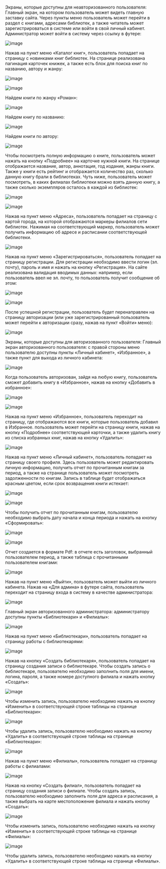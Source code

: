 Экраны, которые доступны для неавторизованного пользователя:
Главный экран, на котором пользователь может видеть главную заставку сайта. Через пункты меню пользователь может перейти в раздел с книгами, адресами библиотек, а также читатель может зарегистрироваться в системе или войти в свой личный кабинет. Администратор может войти в систему через ссылку в футере:

![image](https://github.com/TamaraMart28/Library/assets/90407523/52a2ff10-1902-4059-8235-48df00a6973d)

Нажав на пункт меню «Каталог книг», пользователь попадает на страницу с новинками книг библиотек. На странице реализована пагинация карточек книжек, а также есть блок для поиска книг по названию, автору и жанру:
 
![image](https://github.com/TamaraMart28/Library/assets/90407523/2724eb62-f8a8-4e5a-9c1b-b0a728d6cdf8)

 
![image](https://github.com/TamaraMart28/Library/assets/90407523/44f99806-b427-4003-bdcc-e9fd342d2f0a)

Найдем книги по жанру «Роман»:
 
![image](https://github.com/TamaraMart28/Library/assets/90407523/38ce97b0-9030-4a2f-a736-c5a87adff5cf)

Найдем книгу по названию:

 
![image](https://github.com/TamaraMart28/Library/assets/90407523/e9116237-63f8-453e-b26a-36a249e1dacc)

Найдем книги по автору:
 
![image](https://github.com/TamaraMart28/Library/assets/90407523/731bf388-9ccc-44d5-a27a-f94801dfe06a)


Чтобы посмотреть полную информацию о книге, пользователь может нажать на кнопку «Подробнее» на карточке нужной книги. На странице отображается название, автор, аннотация, год издания, жанры книги. Также у книги есть рейтинг и отображается количество раз, сколько данную книгу брали в библиотеках. Чуть ниже, пользователь может посмотреть, в каких филиалах библиотеки можно взять данную книгу, а также сколько экземпляров осталось в каждой из библиотек: 
 
![image](https://github.com/TamaraMart28/Library/assets/90407523/aacc8a6f-8240-4abd-8b53-7d1f269bb8b9)

 
![image](https://github.com/TamaraMart28/Library/assets/90407523/f2f3c17f-d983-4661-837a-704b15544753)

Нажав на пункт меню «Адреса», пользователь попадает на страницу с картой города, на которой отображаются маркеры филиалов сети библиотек. Нажимая на соответствующий маркер, пользователь может получить информацию об адресе и расписании соответствующей библиотеки. 
 
![image](https://github.com/TamaraMart28/Library/assets/90407523/a7c635cc-ca88-4643-a8c1-a9c65f8625ad)

Нажав на пункт меню «Зарегистрироваться», пользователь попадает на страницу регистрации. Для регистрации необходимо ввести логин (эл. почту), пароль и имя и нажать на кнопку «Регистрация». На сайте реализована валидация вводимых данных: например, если пользователь ввел не эл. почту, то пользователь получит сообщение об этом:
 
![image](https://github.com/TamaraMart28/Library/assets/90407523/773fc1f1-0c27-46bd-93a2-d469e1dd6ef4)

 
![image](https://github.com/TamaraMart28/Library/assets/90407523/6de407a4-6e76-402b-9ff3-71968a5cc932)

После успешной регистрации, пользователь будет перенаправлен на страницу авторизации (или уже зарегистрированный пользователь может перейти к авторизации сразу, нажав на пункт «Войти» меню):
 
![image](https://github.com/TamaraMart28/Library/assets/90407523/92c8b286-2538-43df-87ba-43e9e8751de7)

Экраны, которые доступны для авторизованного пользователя:
Главный экран авторизованного пользователя: с правой стороны меню пользователю доступны пункты «Личный кабинет», «Избранное», а также пункт для выхода из личного кабинета:
 
![image](https://github.com/TamaraMart28/Library/assets/90407523/55593f05-c6e7-419e-9ea7-f2d7c991b90f)

Когда пользователь авторизован, зайдя на любую книгу, пользователь сможет добавить книгу в «Избранное», нажав на кнопку «Добавить в избранное»:
 
![image](https://github.com/TamaraMart28/Library/assets/90407523/2d404a14-2f1a-4472-9c67-7f8d15d387b3)

 
![image](https://github.com/TamaraMart28/Library/assets/90407523/e0d78747-f364-47dc-9100-23d26a4b2559)

Нажав на пункт меню «Избранное», пользователь переходит на страницу, где отображаются все книги, которые пользователь добавил в Избранное. пользователь может перейти на страницу книги, нажав на кнопку «Подробнее» соответствующей карточки, а также удалить книгу из списка избранных книг, нажав на кнопку «Удалить»:
 
![image](https://github.com/TamaraMart28/Library/assets/90407523/67cabedf-53ee-4043-9f3b-4f196e2e44b9)

Нажав на пункт меню «Личный кабинет», пользователь попадает на страницу своего профиля. Здесь пользователь может редактировать личную информацию, получить отчет по прочитанным книгам за период, а также на странице пользователь может посмотреть задолженности по книгам. Запись в таблице будет отображаться красным цветом, если срок возвращения книги истекает:
 
![image](https://github.com/TamaraMart28/Library/assets/90407523/e20ad61d-4e8b-48f3-b102-f5a7f008c96b)

 
![image](https://github.com/TamaraMart28/Library/assets/90407523/7a971149-9984-47f5-ab67-4b478e1c7846)

Чтобы получить отчет по прочитанным книгам, пользователю необходимо выбрать дату начала и конца периода и нажать на кнопку «Сформировать»:
 
![image](https://github.com/TamaraMart28/Library/assets/90407523/4a6665f5-9d3e-4e2f-8d88-6a30e7192475)

 
![image](https://github.com/TamaraMart28/Library/assets/90407523/1a3d2f7a-6f94-4fd9-80f3-bb7843841f50)

Отчет создается в формате Pdf: в отчете есть заголовок, выбранный пользователем период, а также таблица с прочитанными пользователем книгами:
 
![image](https://github.com/TamaraMart28/Library/assets/90407523/cb2db99e-05b0-4e92-a8dc-e5f44f70a4ae)

Нажав на пункт меню «Выйти», пользователь может выйти из личного кабинета.
Нажав на «Для админа» в футере сайта, пользователь переходит на страницу входа в систему в качестве администратора:
 
![image](https://github.com/TamaraMart28/Library/assets/90407523/d863b470-27d3-4c65-b0ff-50d2e81cce1d)

Главный экран авторизованного администратора: администратору доступны пункты «Библиотекари» и «Филиалы»:
 
![image](https://github.com/TamaraMart28/Library/assets/90407523/45086408-adb7-4f73-ba56-edfbf31c224a)

Нажав на пункт меню «Библиотекари», пользователь попадает на страницу работы с библиотекарями:
 
![image](https://github.com/TamaraMart28/Library/assets/90407523/a2523047-717f-46d7-b5f2-073f3606ca64)

Нажав на кнопку «Создать библиотекаря», пользователь попадает на страницу создания записи о библиотекаре. Чтобы создать запись о библиотекаре, пользователю необходимо заполнить поля для имени, логина, пароля, а также номере доступного филиала и нажать кнопку «Создать»:
 
![image](https://github.com/TamaraMart28/Library/assets/90407523/ee5aeb47-7f73-44c2-8106-9789fd51a58d)

Чтобы изменить запись, пользователю необходимо нажать на кнопку «Изменить» в соответствующей строке таблицы на странице «Библиотекари»:
 
![image](https://github.com/TamaraMart28/Library/assets/90407523/7c9f3154-d122-43d2-a363-cb6d174e1523)

Чтобы удалить запись, пользователю необходимо нажать на кнопку «Удалить» в соответствующей строке таблицы на странице «Библиотекари»:
 
![image](https://github.com/TamaraMart28/Library/assets/90407523/432bdacf-9c42-40fe-b169-63650daae79e)

Нажав на пункт меню «Филиалы», пользователь попадает на страницу работы с филиалами:
 
![image](https://github.com/TamaraMart28/Library/assets/90407523/a6f0a776-134a-4456-8c60-78677ae19d45)

Нажав на кнопку «Создать филиал», пользователь попадает на страницу создания записи о филиале. Чтобы создать запись, пользователю необходимо заполнить поля для адреса и расписания, а также выбрать на карте местоположение филиала и нажать кнопку «Создать»:
 
![image](https://github.com/TamaraMart28/Library/assets/90407523/4f4128b4-25f0-4fbd-833a-8df66384d4ac)

Чтобы изменить запись, пользователю необходимо нажать на кнопку «Изменить» в соответствующей строке таблицы на странице «Филиалы»:
 
![image](https://github.com/TamaraMart28/Library/assets/90407523/55111dd5-4833-463c-90bd-67d92fdfe91d)

Чтобы удалить запись, пользователю необходимо нажать на кнопку «Удалить» в соответствующей строке таблицы на странице «Филиалы».
